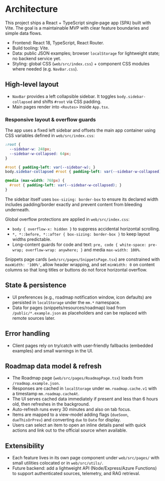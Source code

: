 # Architecture

This project ships a React + TypeScript single‑page app (SPA) built with Vite. The goal is a maintainable MVP with clear feature boundaries and simple data flows.

- Frontend: React 18, TypeScript, React Router.
- Build tooling: Vite.
- Data: public JSON examples; browser `localStorage` for lightweight state; no backend service yet.
- Styling: global CSS (`web/src/index.css`) + component CSS modules where needed (e.g. `NavBar.css`).

## High‑level layout

- `NavBar` provides a left collapsible sidebar. It toggles `body.sidebar-collapsed` and shifts `#root` via CSS padding.
- Main pages render into `<Routes>` inside `App.tsx`.

### Responsive layout & overflow guards

The app uses a fixed left sidebar and offsets the main app container using CSS variables defined in `web/src/index.css`:

```css
:root {
  --sidebar-w: 248px;
  --sidebar-w-collapsed: 64px;
}

#root { padding-left: var(--sidebar-w); }
body.sidebar-collapsed #root { padding-left: var(--sidebar-w-collapsed); }

@media (max-width: 768px) {
  #root { padding-left: var(--sidebar-w-collapsed); }
}
```

The sidebar itself uses `box-sizing: border-box` to ensure its declared width includes padding/border exactly and prevent content from bleeding underneath.

Global overflow protections are applied in `web/src/index.css`:

- `body { overflow-x: hidden }` to suppress accidental horizontal scrolling.
- `*, *::before, *::after { box-sizing: border-box }` to keep layout widths predictable.
- Long-content guards for code and text: `pre, code { white-space: pre-wrap; overflow-wrap: anywhere; }` and media `max-width: 100%`.

Snippets page cards (`web/src/pages/SnippetsPage.tsx`) are constrained with `maxWidth: '100%'`, allow header wrapping, and set `minWidth: 0` on content columns so that long titles or buttons do not force horizontal overflow.

## State & persistence

- UI preferences (e.g., roadmap notification window, icon defaults) are persisted in `localStorage` under the `mm.*` namespace.
- Data for pages (snippets/resources/roadmap) load from `/public/*.example.json` as placeholders and can be replaced with remote sources later.

## Error handling

- Client pages rely on try/catch with user‑friendly fallbacks (embedded examples) and small warnings in the UI.

## Roadmap data model & refresh

- The Roadmap page (`web/src/pages/RoadmapPage.tsx`) loads from `/roadmap.example.json`.
- Responses are cached in `localStorage` under `mm.roadmap.cache.v1` with a timestamp `mm.roadmap.cacheAt`.
- The UI serves cached data immediately if present and less than 6 hours old, then refreshes in the background.
- Auto-refresh runs every 30 minutes and also on tab focus.
- Items are mapped to a view-model adding flags (`dueSoon`, `dueThisOrPrev`) and converting `due` to `Date` for display.
- Users can select an item to open an inline details panel with quick actions and link out to the official source when available.

## Extensibility

- Each feature lives in its own page component under `web/src/pages/` with small utilities colocated or in `web/src/utils/`.
- Future backend: add a lightweight API (Node/Express/Azure Functions) to support authenticated sources, telemetry, and RAG retrieval.
